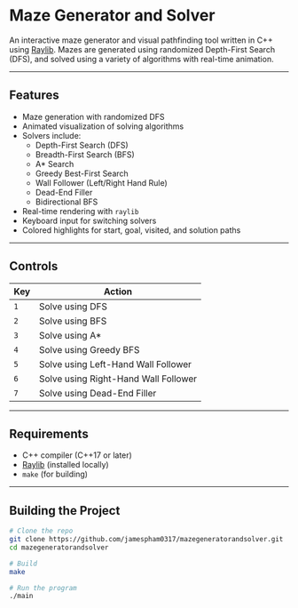 # Maze Generator and Solver 

An interactive maze generator and visual pathfinding tool written in C++ using [Raylib](https://www.raylib.com/). Mazes are generated using randomized Depth-First Search (DFS), and solved using a variety of algorithms with real-time animation.

---

## Features

- Maze generation with randomized DFS
- Animated visualization of solving algorithms
- Solvers include:
  - Depth-First Search (DFS)
  - Breadth-First Search (BFS)
  - A* Search
  - Greedy Best-First Search
  - Wall Follower (Left/Right Hand Rule)
  - Dead-End Filler
  - Bidirectional BFS
- Real-time rendering with `raylib`
- Keyboard input for switching solvers
- Colored highlights for start, goal, visited, and solution paths

---

## Controls

| Key        | Action                              |
|------------|-------------------------------------|
| `1`        | Solve using DFS                     |
| `2`        | Solve using BFS                     |
| `3`        | Solve using A*                      |
| `4`        | Solve using Greedy BFS              |
| `5`        | Solve using Left-Hand Wall Follower |
| `6`        | Solve using Right-Hand Wall Follower|
| `7`        | Solve using Dead-End Filler         |

---

## Requirements

- C++ compiler (C++17 or later)
- [Raylib](https://www.raylib.com/) (installed locally)
- `make` (for building)

---

## Building the Project

```bash
# Clone the repo
git clone https://github.com/jamespham0317/mazegeneratorandsolver.git
cd mazegeneratorandsolver

# Build
make

# Run the program
./main
